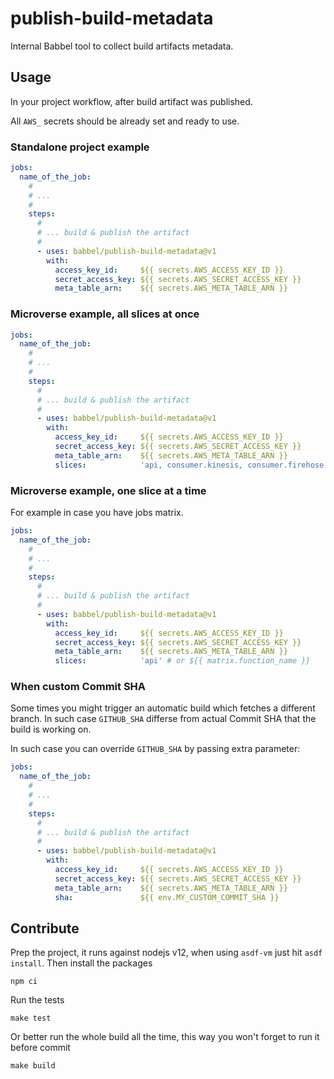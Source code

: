 # publish-build-metadata

Internal Babbel tool to collect build artifacts metadata.

## Usage

In your project workflow, after build artifact was published.

All `AWS_` secrets should be already set and ready to use.

### Standalone project example

```yaml
jobs:
  name_of_the_job:
    #
    # ...
    #
    steps:
      #
      # ... build & publish the artifact
      #
      - uses: babbel/publish-build-metadata@v1
        with:
          access_key_id:     ${{ secrets.AWS_ACCESS_KEY_ID }}
          secret_access_key: ${{ secrets.AWS_SECRET_ACCESS_KEY }}
          meta_table_arn:    ${{ secrets.AWS_META_TABLE_ARN }}
```

### Microverse example, all slices at once

```yaml
jobs:
  name_of_the_job:
    #
    # ...
    #
    steps:
      #
      # ... build & publish the artifact
      #
      - uses: babbel/publish-build-metadata@v1
        with:
          access_key_id:     ${{ secrets.AWS_ACCESS_KEY_ID }}
          secret_access_key: ${{ secrets.AWS_SECRET_ACCESS_KEY }}
          meta_table_arn:    ${{ secrets.AWS_META_TABLE_ARN }}
          slices:            'api, consumer.kinesis, consumer.firehose'
```

### Microverse example, one slice at a time

For example in case you have jobs matrix.

```yaml
jobs:
  name_of_the_job:
    #
    # ...
    #
    steps:
      #
      # ... build & publish the artifact
      #
      - uses: babbel/publish-build-metadata@v1
        with:
          access_key_id:     ${{ secrets.AWS_ACCESS_KEY_ID }}
          secret_access_key: ${{ secrets.AWS_SECRET_ACCESS_KEY }}
          meta_table_arn:    ${{ secrets.AWS_META_TABLE_ARN }}
          slices:            'api' # or ${{ matrix.function_name }}
```

### When custom Commit SHA

Some times you might trigger an automatic build which fetches a different branch. In such case `GITHUB_SHA` differse from actual Commit SHA that the build is working on.

In such case you can override `GITHUB_SHA` by passing extra parameter:

```yaml
jobs:
  name_of_the_job:
    #
    # ...
    #
    steps:
      #
      # ... build & publish the artifact
      #
      - uses: babbel/publish-build-metadata@v1
        with:
          access_key_id:     ${{ secrets.AWS_ACCESS_KEY_ID }}
          secret_access_key: ${{ secrets.AWS_SECRET_ACCESS_KEY }}
          meta_table_arn:    ${{ secrets.AWS_META_TABLE_ARN }}
          sha:               ${{ env.MY_CUSTOM_COMMIT_SHA }}

```

## Contribute

Prep the project, it runs against nodejs v12, when using `asdf-vm` just hit `asdf install`. Then install the packages

```
npm ci
```

Run the tests

```
make test
```

Or better run the whole build all the time, this way you won't forget to run it before commit

```
make build
```
